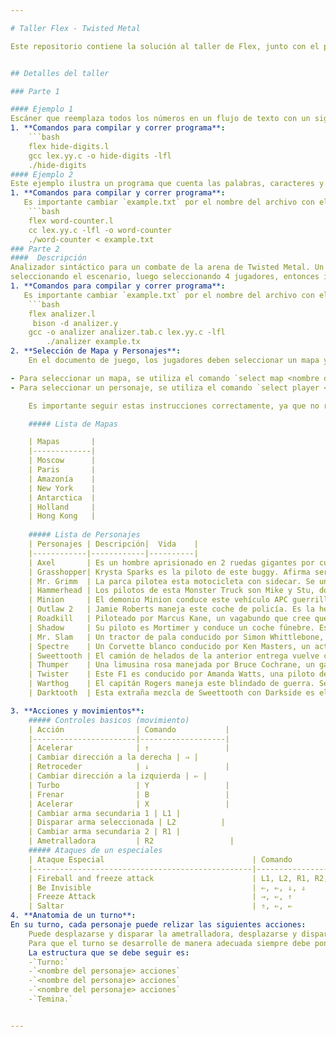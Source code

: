 ```yaml
---

# Taller Flex - Twisted Metal

Este repositorio contiene la solución al taller de Flex, junto con el proyecto del scaner del juego Twisted Metal. Twisted Metal es un derby de demolición que permite el uso de proyectiles baláısticos, ametralladoras, minas y otros tipos de armas (hasta un arma satelital y armas nucleares). En su modo de torneo se pueden tener batallas multijugador en diferentes escenarios, en los cuales se encuentras gran variedad de pick ups de armas y mejoras. El objetivo del juego es ser el último automóvil en pie.


## Detalles del taller

### Parte 1

#### Ejemplo 1
Escáner que reemplaza todos los números en un flujo de texto con un signo de interrogación. Podría ser útil, por ejemplo, si fueras un contador particularmente poco escrupuloso.
1. **Comandos para compilar y correr programa**:
    ```bash
    flex hide-digits.l
    gcc lex.yy.c -o hide-digits -lfl
    ./hide-digits 
#### Ejemplo 2
Este ejemplo ilustra un programa que cuenta las palabras, caracteres y líneas de un archivo seleccionado durante la ejecución del archivo compilado. 
1. **Comandos para compilar y correr programa**:
   Es importante cambiar `example.txt` por el nombre del archivo con el cual se correra el programa.
    ```bash
    flex word-counter.l
    cc lex.yy.c -lfl -o word-counter
    ./word-counter < example.txt 
### Parte 2
####  Descripción
Analizador sintáctico para un combate de la arena de Twisted Metal. Un combate de la arena debe iniciar
seleccionando el escenario, luego seleccionando 4 jugadores, entonces inicia el combate. En esta aproximación cada jugador hace un movimiento en su turno, además de que un ataque se hace a un solo oponente y será exitoso o no con base en la poscisión del objetivo.
1. **Comandos para compilar y correr programa**:
   Es importante cambiar `example.txt` por el nombre del archivo con el cual se correra el programa.
    ```bash
	flex analizer.l
   	 bison -d analizer.y
	gcc -o analizer analizer.tab.c lex.yy.c -lfl
    	./analizer example.tx
2. **Selección de Mapa y Personajes**:
	En el documento de juego, los jugadores deben seleccionar un mapa y cuatro personajes para el combate. Esto se realiza mediante comandos específicos en el documento.

- Para seleccionar un mapa, se utiliza el comando `select map <nombre del mapa>`.
- Para seleccionar un personaje, se utiliza el comando `select player <nombre del personaje>`.

	Es importante seguir estas instrucciones correctamente, ya que no realizar la selección de mapa o de alguno de los cuatro jugadores resultará en un error y el no reconocimiento del documento de juego.

	##### Lista de Mapas 

	| Mapas       |
	|-------------|
	| Moscow      |
	| Paris       |
	| Amazonía    |
	| New York    |
	| Antarctica  |
	| Holland     |
	| Hong Kong   |
	
	##### Lista de Personajes 
	| Personajes | Descripción|  Vida    |
	|------------|------------|----------|
	| Axel       | Es un hombre aprisionado en 2 ruedas gigantes por culpa de su padre. Se une al torneo para conseguir el valor de hacerle frente a su padre.| 10 |
	| Grasshopper| Krysta Sparks es la piloto de este buggy. Afirma ser la hija de Calypso y su deseo es asesinarlo.                                                   |   10     |
	| Mr. Grimm  | La parca pilotea esta motocicleta con sidecar. Se une al torneo porque desea facilitar su consumo de almas.                                         |    10    |
	| Hammerhead | Los pilotos de esta Monster Truck son Mike y Stu, dos cabezahuecas que ingresan al torneo para desear poder volar.                                  |   10     |
	| Minion     | El demonio Minion conduce este vehículo APC guerrillero. Solo se une al torneo por el deseo de vengarse de Calypso por haberle robado sus poderes.  |  10      |
	| Outlaw 2   | Jamie Roberts maneja este coche de policía. Es la hermana del Outlaw de la primera entrega y busca a su hermano perdido.                            |     10   |
	| Roadkill   | Piloteado por Marcus Kane, un vagabundo que cree que todo el universo de Twisted Metal es algo imaginario.                                          | 10     |
	| Shadow     | Su piloto es Mortimer y conduce un coche fúnebre. Es el guardián de las almas perdidas que fueron asesinadas.                                       |   10  |
	| Mr. Slam   | Un tractor de pala conducido por Simon Whittlebone, un arquitecto frustrado que desea construir el rascacielos más grande del mundo.                     | 10   |
	| Spectre    | Un Corvette blanco conducido por Ken Masters, un actor cuyo único deseo es la fama absoluta.                                                              |10  |
	| Sweettooth | El camión de helados de la anterior entrega vuelve conducido por Kane Needles, un payaso homicida.                                                        | 10  |
	| Thumper    | Una limusina rosa manejada por Bruce Cochrane, un gangster que desea ser el emperador del mundo.                                                         |10   |
	| Twister    | Este F1 es conducido por Amanda Watts, una piloto de carreras cuyo deseo es viajar a la velocidad de la luz.                                             |10      |
	| Warthog    | El capitán Rogers maneja este blindado de guerra. Se une al torneo para desear ser joven otra vez.                                                 | 10                                                             |
	| Darktooth  | Esta extraña mezcla de Sweettooth con Darkside es el jefe final del juego. No es seleccionable.                                                     |50            |

3. **Acciones y movimientos**:
	##### Controles basicos (movimiento) 
	| Acción                | Comando           |
	|-----------------------|-------------------|
	| Acelerar              | ⇑                 |
	| Cambiar dirección a la derecha | ⇒ |
	| Retroceder            | ⇓                 |
	| Cambiar dirección a la izquierda | ⇐ |
	| Turbo                 | Y                 |
	| Frenar                | B                 |
	| Acelerar              | X                 |
	| Cambiar arma secundaria 1 | L1 |
	| Disparar arma seleccionada | L2          |
	| Cambiar arma secundaria 2 | R1 |
	| Ametralladora         | R2                 |
	##### Ataques de un especiales 
	| Ataque Especial                                 | Comando                        | Daño  |
	|-------------------------------------------------|--------------------------------|-------|
	| Fireball and freeze attack                      | L1, L2, R1, R2, ⇒, ⇐, ⇑       |    10   |
	| Be Invisible                                    | ⇐, ⇐, ⇓, ⇓                    |    0   |
	| Freeze Attack                                   | ⇒, ⇐, ⇑                       |    5   
	| Saltar                                          | ⇑, ⇐, ⇐                       |    0   |
4. **Anatomia de un turno**:
En su turno, cada personaje puede relizar las siguientes acciones:
	Puede desplazarse y disparar la ametralladora, desplazarse y disparar arma seleccionada, o realizar un ataque avanzado. Ademas se supondra que un ataque se hace a un solo oponente y sera exitoso con probabilidad de 1 si se encuentra en linea recta hacia donde mira el jugador, con probabilidad de 0.5 si esta en el cono de vicion del personaje el cual es cun cono delimitado por las diagonales desde su pocicion hasta los bordes de la matriz en la direccion que mira el personaje, es decir la mitad de las veces el ataque de un jugador impactara en otro en ese rango.
	Para que el turno se desarrolle de manera adecuada siempre debe poner los personajes en el mismo orden. 
	La estructura que se debe seguir es:
	-`Turno:`
	-`<nombre del personaje> acciones`
	-`<nombre del personaje> acciones`
	-`<nombre del personaje> acciones`
	-`Temina.`


---
```


